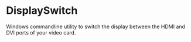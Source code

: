 DisplaySwitch
=============

Windows commandline utility to switch the display between the HDMI and DVI ports of your video card.
